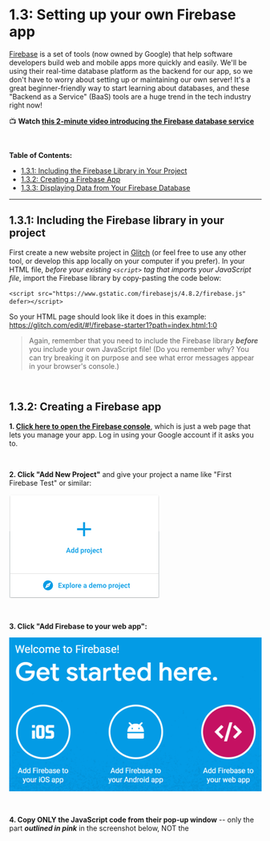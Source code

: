 # 1.3: Setting up your own Firebase app

[Firebase](https://firebase.google.com/) is a set of tools (now owned by Google) that help software developers build web and mobile apps more quickly and easily. We'll be using their real-time database platform as the backend for our app, so we don't have to worry about setting up or maintaining our own server! It's a great beginner-friendly way to start learning about databases, and these "Backend as a Service" (BaaS) tools are a huge trend in the tech industry right now!

:tv: **Watch [this 2-minute video introducing the Firebase database service](https://youtube.com/watch?v=U5aeM5dvUpA)**

<br/>

**Table of Contents:**  
  - [1.3.1: Including the Firebase Library in Your Project](#131-including-the-firebase-library-in-your-project)
  - [1.3.2: Creating a Firebase App](#132-creating-a-firebase-app)
  - [1.3.3: Displaying Data from Your Firebase Database](#133-displaying-data-from-your-firebase-database)

<hr/>

## 1.3.1: Including the Firebase library in your project

First create a new website project in [Glitch](https://glitch.com/) (or feel free to use any other tool, or develop this app locally on your computer if you prefer).
In your HTML file, *before your existing `<script>` tag that imports your JavaScript file*, import the Firebase library by copy-pasting the code below:
```
<script src="https://www.gstatic.com/firebasejs/4.8.2/firebase.js" defer></script>
```
So your HTML page should look like it does in this example: 
https://glitch.com/edit/#!/firebase-starter1?path=index.html:1:0

  > Again, remember that you need to include the Firebase library ***before*** you include your own JavaScript file! (Do you remember why? You can try breaking it on purpose and see what error messages appear in your browser's console.)

<br/>

## 1.3.2: Creating a Firebase app

**1. [Click here to open the Firebase console](https://console.firebase.google.com/)**, which is just a web page that lets you manage your app. Log in using your Google account if it asks you to.

<br/>

**2. Click "Add New Project"** and give your project a name like "First Firebase Test" or similar:  

  ![Add New Firebase Project](https://raw.githubusercontent.com/LearnTeachCode/intro-javascript-class/may-2018-int/week-1/img/addproject.png)

<br/>

**3. Click "Add Firebase to your web app":**
  
  ![Add Firebase to your web app](https://raw.githubusercontent.com/LearnTeachCode/intro-javascript-class/may-2018-int/week-1/img/add-firebase-to-web-app.png)

<br/>
 
**4. Copy ONLY the JavaScript code from their pop-up window** -- only the part ***outlined in pink*** in the screenshot below, NOT the <script> tags. Then paste that code into your JavaScript file:  

  ![Copy Firebase initialization code](https://raw.githubusercontent.com/LearnTeachCode/intro-javascript-class/may-2018-int/week-1/img/addfirebase.png)

So your JavaScript file should now look very similar to this:
https://glitch.com/edit/#!/firebase-starter1?path=script.js:12:31

  > **Note:** If you see red dots (indicating errors) inside of Glitch next to any functions from Firebase, that's OK! It's just that Glitch doesn't always recognize code from an external JavaScript library. So if you see that, it doesn't necessarily mean there are any problems with your code.

:warning: **Very important:** ***Don't copy-paste my code from the Glitch project above!*** You need to use your own database name, API key, etc for your Firebase app, *not mine!*

<br/>

**5. In the Firebase console, navigate to the "Database" page and then to the "Rules" tab.**

  > Shortcut: [Click on this link](https://console.firebase.google.com/project/_/database/rules) and then choose your project to get to the page quickly!

Then double-click the code where it says `"auth !== null"` and type to replace it with ```true``` so that the code says `".read": true, ".write": true` for the rules.

Note: **Don't** use quote marks around `true`! So it should look like this:  

![database rules](https://raw.githubusercontent.com/LearnTeachCode/intro-javascript-class/may-2018-int/week-1/img/rules.png)

<br/>

**6. Click the Publish button right above the rules to save your changes.** You should now see a warning like in the image below, saying that your security rules are defined as public and anyone can read or write to your database:  

![database rules warning](https://raw.githubusercontent.com/LearnTeachCode/intro-javascript-class/may-2018-int/week-1/img/rulewarning.png)

That's exactly what we want right now; while we're testing this first version of our app, we want it to work without requiring users to sign in first. Later on you can change the rules to add security as needed, once you’re ready to share your app with the world.

<br/>

:trophy: **Congrats, you now have a Firebase app!** :) To recap, your project should look similar to this:  
https://glitch.com/edit/#!/firebase-starter1 

<br/>

## 1.3.3: Displaying data from your Firebase database

Now let's make sure our Firebase app is working! First we'll add some sample data directly in the Firebase console, and then we'll test it out by displaying that data on a web page.

**1. In the Firebase Console (the website you logged into earlier), click "Develop" on the left menu, then "Database", and then go to the "Data" tab.**

  > **Shortcut:** [Click on this link](https://console.firebase.google.com/project/_/database/data) and then choose your project.

<br/>

**2. Hover your mouse over the name of your database (in my example below, it’s called `ersef-8b8e6`) and then click on the plus sign that appears:**  

![hover data](https://raw.githubusercontent.com/LearnTeachCode/intro-javascript-class/may-2018-int/week-1/img/hoverrule.png)

<br/>

**3. In the two text boxes that pop up, type "greeting" for the name and "Hi from Firebase!" for the value.**

Then click the blue **"Add"** button when you're ready to save your new data:  

![add data](https://raw.githubusercontent.com/LearnTeachCode/intro-javascript-class/may-2018-int/week-1/img/adddata.png)

Great, we have some data to tinker with! :) In the next several steps, we'll write some code to display that data on our web page and make sure our Firebase app is working.

<br/>

**4. In your HTML file, create an HTML element like a paragraph, and give it an id of `"firebase-greeting"`.**

<br/>

**5. Then in your JavaScript file, create an object named `firebaseGreetElem` that represents the paragraph you just created above.**

  > Remember, the `document.getElementById()` function is how we take an HTML element and convert it into a JavaScript object!

<br/>

**6. Create another JavaScript object called `dbGreetingRef`.** This object will be our reference to the location in our database with the path of `"greeting"`. Use this code below:

```javascript
// Create a database reference object for the location in our database with the path "greeting"
let dbGreetingRef = firebase.database().ref("greeting");
```

  > Be sure to review [section 1.1.3 on Firebase database reference objects](https://github.com/LearnTeachCode/intro-javascript-class/blob/may-2018-int/week-1/1-1-firebase-functions.md#113-firebase-database-reference-objects-and-the-ref-function)!

<br/>

**7. Next, we'll use another built-in Firebase function to create an event listener.** We always need to use events to access data from our Firebase database. See [section 1.1.4: Reading data with Firebase event listeners](https://github.com/LearnTeachCode/intro-javascript-class/blob/may-2018-int/week-1/1-1-firebase-functions.md#114-reading-data-with-firebase-event-listeners) to review!

```javascript
// Set up the Firebase event listener on our database reference object.
// Any time the "value" event is triggered (when the page loads or when the data changes),
// then our code will run the function named displayFirebaseGreeting
dbGreetingRef.on("value", displayFirebaseGreeting);
```

<br/>

**8. After that, define the `displayFirebaseGreeting` function.** It takes a special `dataSnapshot` object as input, then uses the Firebase `val()` function to extract the value of our actual data, and then assigns that value to the `textContent` property of our paragraph to display it on the web page.

```javascript
// Define the function named displayFirebaseGreeting
function displayFirebaseGreeting(dataSnapshot) {
  firebaseGreetElem.textContent = dataSnapshot.val();
}
```

  > Lots of new concepts here! The topics above are also covered in [section 1.1.4: Reading data with Firebase event listeners](https://github.com/LearnTeachCode/intro-javascript-class/blob/may-2018-int/week-1/1-1-firebase-functions.md#114-reading-data-with-firebase-event-listeners), so be sure to read those notes.

<br/>

**9. Now let's test our new app!**

Open up your web page, and you should now see your message "Hi from Firebase!" appear on the page! :)

<br/>

**10. While the web page is open in your web browser -- leave it open, no need to refresh the page! -- open another tab and change the message in your Firebase console.**

To get back to editing the data in your Firebase console, you can click "Develop" on the left menu of the Firebase console website, then click "Database", and then go to the "Data" tab.

  > **Shortcut:** [Click on this link](https://console.firebase.google.com/project/_/database/data) and then choose your project.

Click on your `"Hi from Firebase!"` message, and type in the box to change the value to something else like `"I changed this data in Firebase!"` Then press the **Enter key** to save your changes:

![change data](https://raw.githubusercontent.com/LearnTeachCode/intro-javascript-class/may-2018-int/week-1/img/changeddata.png)

Now look at your web page again. If it worked, you'll see the data change *in real time*, instantly, without ever refreshing the web page! Cool, right? That's why we use event listeners to read data from Firebase; any time the data changes, an event is triggered to update the web page instantly (as long as there's an internet connection). That's why Firebase is called a *real-time* database.

<br/>

<hr/>

:trophy: ***Congratulations!*** **You now have your very own Firebase app, which you can use to build database-driven applications for any idea you can think of!**
